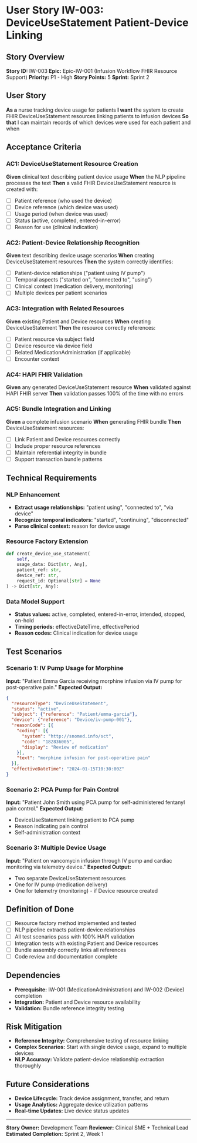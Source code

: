 # User Story IW-003: DeviceUseStatement Patient-Device Linking

## Story Overview
**Story ID:** IW-003
**Epic:** Epic-IW-001 (Infusion Workflow FHIR Resource Support)
**Priority:** P1 - High
**Story Points:** 5
**Sprint:** Sprint 2

## User Story
**As a** nurse tracking device usage for patients
**I want** the system to create FHIR DeviceUseStatement resources linking patients to infusion devices
**So that** I can maintain records of which devices were used for each patient and when

## Acceptance Criteria

### AC1: DeviceUseStatement Resource Creation
**Given** clinical text describing patient device usage
**When** the NLP pipeline processes the text
**Then** a valid FHIR DeviceUseStatement resource is created with:
- [ ] Patient reference (who used the device)
- [ ] Device reference (which device was used)
- [ ] Usage period (when device was used)
- [ ] Status (active, completed, entered-in-error)
- [ ] Reason for use (clinical indication)

### AC2: Patient-Device Relationship Recognition
**Given** text describing device usage scenarios
**When** creating DeviceUseStatement resources
**Then** the system correctly identifies:
- [ ] Patient-device relationships ("patient using IV pump")
- [ ] Temporal aspects ("started on", "connected to", "using")
- [ ] Clinical context (medication delivery, monitoring)
- [ ] Multiple devices per patient scenarios

### AC3: Integration with Related Resources
**Given** existing Patient and Device resources
**When** creating DeviceUseStatement
**Then** the resource correctly references:
- [ ] Patient resource via subject field
- [ ] Device resource via device field
- [ ] Related MedicationAdministration (if applicable)
- [ ] Encounter context

### AC4: HAPI FHIR Validation
**Given** any generated DeviceUseStatement resource
**When** validated against HAPI FHIR server
**Then** validation passes 100% of the time with no errors

### AC5: Bundle Integration and Linking
**Given** a complete infusion scenario
**When** generating FHIR bundle
**Then** DeviceUseStatement resources:
- [ ] Link Patient and Device resources correctly
- [ ] Include proper resource references
- [ ] Maintain referential integrity in bundle
- [ ] Support transaction bundle patterns

## Technical Requirements

### NLP Enhancement
- **Extract usage relationships:** "patient using", "connected to", "via device"
- **Recognize temporal indicators:** "started", "continuing", "disconnected"
- **Parse clinical context:** reason for device usage

### Resource Factory Extension
```python
def create_device_use_statement(
    self,
    usage_data: Dict[str, Any],
    patient_ref: str,
    device_ref: str,
    request_id: Optional[str] = None
) -> Dict[str, Any]:
```

### Data Model Support
- **Status values:** active, completed, entered-in-error, intended, stopped, on-hold
- **Timing periods:** effectiveDateTime, effectivePeriod
- **Reason codes:** Clinical indication for device usage

## Test Scenarios

### Scenario 1: IV Pump Usage for Morphine
**Input:** "Patient Emma Garcia receiving morphine infusion via IV pump for post-operative pain."
**Expected Output:**
```json
{
  "resourceType": "DeviceUseStatement",
  "status": "active",
  "subject": {"reference": "Patient/emma-garcia"},
  "device": {"reference": "Device/iv-pump-001"},
  "reasonCode": [{
    "coding": [{
      "system": "http://snomed.info/sct",
      "code": "182836005",
      "display": "Review of medication"
    }],
    "text": "morphine infusion for post-operative pain"
  }],
  "effectiveDateTime": "2024-01-15T10:30:00Z"
}
```

### Scenario 2: PCA Pump for Pain Control
**Input:** "Patient John Smith using PCA pump for self-administered fentanyl pain control."
**Expected Output:**
- DeviceUseStatement linking patient to PCA pump
- Reason indicating pain control
- Self-administration context

### Scenario 3: Multiple Device Usage
**Input:** "Patient on vancomycin infusion through IV pump and cardiac monitoring via telemetry device."
**Expected Output:**
- Two separate DeviceUseStatement resources
- One for IV pump (medication delivery)
- One for telemetry (monitoring) - if Device resource created

## Definition of Done
- [ ] Resource factory method implemented and tested
- [ ] NLP pipeline extracts patient-device relationships
- [ ] All test scenarios pass with 100% HAPI validation
- [ ] Integration tests with existing Patient and Device resources
- [ ] Bundle assembly correctly links all references
- [ ] Code review and documentation complete

## Dependencies
- **Prerequisite:** IW-001 (MedicationAdministration) and IW-002 (Device) completion
- **Integration:** Patient and Device resource availability
- **Validation:** Bundle reference integrity testing

## Risk Mitigation
- **Reference Integrity:** Comprehensive testing of resource linking
- **Complex Scenarios:** Start with single device usage, expand to multiple devices
- **NLP Accuracy:** Validate patient-device relationship extraction thoroughly

## Future Considerations
- **Device Lifecycle:** Track device assignment, transfer, and return
- **Usage Analytics:** Aggregate device utilization patterns
- **Real-time Updates:** Live device status updates

---
**Story Owner:** Development Team
**Reviewer:** Clinical SME + Technical Lead
**Estimated Completion:** Sprint 2, Week 1